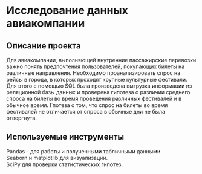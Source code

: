 
# Исследование данных авиакомпании

## Описание проекта

Для авиакомпании, выполняющей внутренние пассажирские перевозки важно понять предпочтения пользователей, покупающих билеты на различные направления. Необходимо проанализировать спрос на рейсы в города, в которых проходят крупные культурные фестивали. Для этого с помощью SQL была произведена выгрузка информации из реляционной базы данных и проверена гипотеза о различии среднего спроса на билеты во время проведения различных фестивалей и в обычное время. Гпотеза о том, что спрос на билеты во время фестивалей не отличается от спроса в обычные дни не была отвергнута.

## Используемые инструменты 

Pandas - для работы и полученными табличными данными.   
Seaborn и matplotlib для визуализации.  
SciPy для проверки статистических гипотез.
